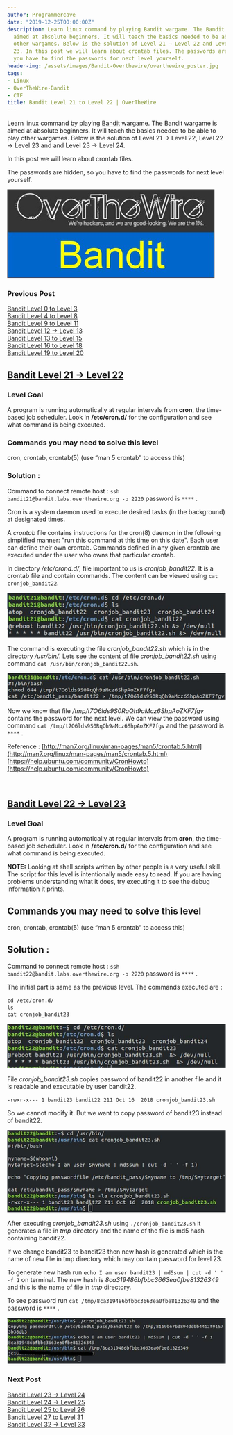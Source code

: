 ```yaml
---
author: Programmercave
date: "2019-12-25T00:00:00Z"
description: Learn linux command by playing Bandit wargame. The Bandit wargame is
  aimed at absolute beginners. It will teach the basics needed to be able to play
  other wargames. Below is the solution of Level 21 → Level 22 and Level 22 → Level
  23. In this post we will learn about crontab files. The passwords are hidden, so
  you have to find the passwords for next level yourself.
header-img: /assets/images/Bandit-Overthewire/overthewire_poster.jpg
tags:
- Linux
- OverTheWire-Bandit
- CTF
title: Bandit Level 21 to Level 22 | OverTheWire
---
```




Learn linux command by playing [Bandit](https://overthewire.org/wargames/bandit/) wargame. The Bandit wargame is aimed at absolute beginners. It will teach the basics needed to be able to play other wargames. Below is the solution of Level 21 → Level 22, Level 22 → Level 23 and and Level 23 → Level 24. 

In this post we will learn about crontab files.

The passwords are hidden, so you have to find the passwords for next level yourself.

![Bandit OverTheWire](/assets/images/Bandit-Overthewire/overthewire_poster.jpg)

### Previous Post

[Bandit Level 0 to Level 3](/Bandit-Level-0-to-Level-5-OverTheWire)<br/>
[Bandit Level 4 to Level 8](/Bandit-Level-4-to-Level-9-OverTheWire)<br/>
[Bandit Level 9 to Level 11](/Bandit-Level-9-to-Level-12-OverTheWire)<br/>
[Bandit Level 12 → Level 13](/Bandit-Level-12-Level-13-OverTheWire)<br/>
[Bandit Level 13 to Level 15](/Bandit-Level-13-to-Level-16-OverTheWire)<br/>
[Bandit Level 16 to Level 18](/Bandit-Level-16-to-Level-19-OverTheWire)<br/>
[Bandit Level 19 to Level 20](/Bandit-Level-19-to-Level-20-OverTheWire)

## [Bandit Level 21 → Level 22](https://overthewire.org/wargames/bandit/bandit22.html)

### Level Goal

A program is running automatically at regular intervals from **cron**, the time-based job scheduler. Look in **/etc/cron.d/** for the configuration and see what command is being executed.

### Commands you may need to solve this level

cron, crontab, crontab(5) (use “man 5 crontab” to access this)

### Solution : 

Command to connect remote host : `ssh bandit21@bandit.labs.overthewire.org -p 2220` password is `****` .

Cron is a system daemon used to execute desired tasks (in the background) at designated times. 

A *crontab* file contains instructions for the cron(8) daemon in the following simplified manner: "run this command at this time on this date".  Each user can define their own crontab.  Commands defined in any given crontab are executed under the user who owns that particular crontab.

In directory */etc/crond.d/*, file important to us is *cronjob_bandit22*. It is a crontab file and contain commands. The content can be viewed using `cat cronjob_bandit22`.

![Bandit Level 21 22](/assets/images/Bandit-Overthewire/bandit_l2122_terminal1.jpg)

The command is executing the file *cronjob_bandit22.sh* which is in the directory */usr/bin/*. Lets see the content of file *cronjob_bandit22.sh* using command `cat /usr/bin/cronjob_bandit22.sh`.

![Bandit Level 21 22](/assets/images/Bandit-Overthewire/bandit_l2122_terminal2.jpg)

Now we know that file */tmp/t7O6lds9S0RqQh9aMcz6ShpAoZKF7fgv* contains the password for the next level. We can view the password using command `cat /tmp/t7O6lds9S0RqQh9aMcz6ShpAoZKF7fgv` and the password is `****` .

Reference : [http://man7.org/linux/man-pages/man5/crontab.5.html](http://man7.org/linux/man-pages/man5/crontab.5.html)<br/>
[https://help.ubuntu.com/community/CronHowto](https://help.ubuntu.com/community/CronHowto)<br/>

<br/>

## [Bandit Level 22 → Level 23](https://overthewire.org/wargames/bandit/bandit23.html)

### Level Goal

A program is running automatically at regular intervals from **cron**, the time-based job scheduler. Look in **/etc/cron.d/** for the configuration and see what command is being executed.

**NOTE:** Looking at shell scripts written by other people is a very useful skill. The script for this level is intentionally made easy to read. If you are having problems understanding what it does, try executing it to see the debug information it prints.

## Commands you may need to solve this level

cron, crontab, crontab(5) (use “man 5 crontab” to access this)

## Solution : 

Command to connect remote host : `ssh bandit22@bandit.labs.overthewire.org -p 2220` password is `****` .

The initial part is same as the previous level. The commands executed are :
```
cd /etc/cron.d/
ls
cat cronjob_bandit23
```

![Bandit Level 22 23](/assets/images/Bandit-Overthewire/bandit_l2223_terminal1.jpg)

File *cronjob_bandit23.sh* copies password of bandit22 in another file and it is readable and executable by user bandit22. 
```
-rwxr-x--- 1 bandit23 bandit22 211 Oct 16  2018 cronjob_bandit23.sh
```

So we cannot modify it. But we want to copy password of bandit23 instead of bandit22.

![Bandit Level 22 23](/assets/images/Bandit-Overthewire/bandit_l2223_terminal2.jpg)

After executing *cronjob_bandit23.sh* using `./cronjob_bandit23.sh` it generates a file in *tmp* directory and the name of the file is md5 hash containing bandit22.
 
If we change bandit23 to bandit23 then new hash is generated which is the name of new file in tmp directory which may contain password for level 23.

To generate new hash run `echo I am user bandit23 | md5sum | cut -d ' ' -f 1` on terminal. The new hash is *8ca319486bfbbc3663ea0fbe81326349* and this is the name of file in *tmp* directory.

To see password run `cat /tmp/8ca319486bfbbc3663ea0fbe81326349` and the password is `****` .

![Bandit Level 22 23](/assets/images/Bandit-Overthewire/bandit_l2223_terminal3.jpg)

### Next Post

[Bandit Level 23 → Level 24](/Bandit-Level-23-Level-24-OverTheWire)<br/>
[Bandit Level 24 → Level 25](/Bandit-Level-24-Level-25-OverTheWire)<br/>
[Bandit Level 25 to Level 26](/Bandit-Level-25-to-Level-26-OverTheWire)<br/>
[Bandit Level 27 to Level 31](/Bandit-Level-27-to-Level-31-OverTheWire)<br/>
[Bandit Level 32 → Level 33](/Bandit-Level-32-Level-33-OverTheWire)<br/>



